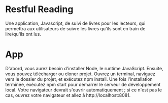 # Restful Reading
Une application, Javascript, de suivi de livres pour les lecteurs, qui permettra aux utilisateurs de suivre les livres qu'ils sont en train de lire/qu'ils ont lus.

# App
D'abord, vous aurez besoin d'installer Node, le runtime JavaScript. 
Ensuite, vous pouvez télécharger ou cloner projet.
Ouvrez un terminal, naviguez vers le dossier du projet, et exécutez  npm install.
Une fois l'installation terminée, exécutez  npm start  pour démarrer le serveur de développement local.
Votre navigateur devrait s'ouvrir automatiquement ; si ce n'est pas le cas, ouvrez votre navigateur et allez à http://localhost:8081.
